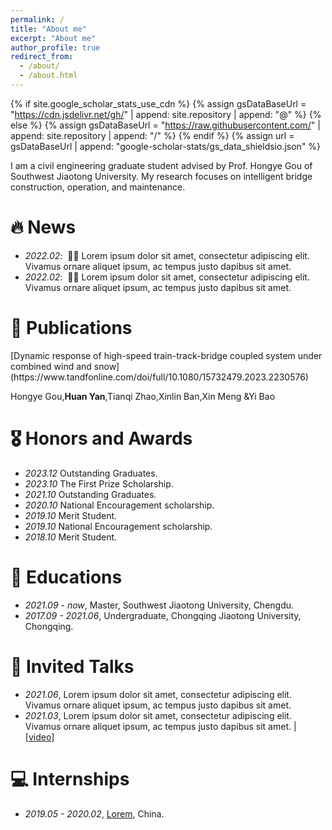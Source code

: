 ```yaml
---
permalink: /
title: "About me"
excerpt: "About me"
author_profile: true
redirect_from: 
  - /about/
  - /about.html
---
```


{% if site.google_scholar_stats_use_cdn %}
{% assign gsDataBaseUrl = "https://cdn.jsdelivr.net/gh/" | append: site.repository | append: "@" %}
{% else %}
{% assign gsDataBaseUrl = "https://raw.githubusercontent.com/" | append: site.repository | append: "/" %}
{% endif %}
{% assign url = gsDataBaseUrl | append: "google-scholar-stats/gs_data_shieldsio.json" %}

<span class='anchor' id='about-me'></span>

I am a civil engineering graduate student advised by Prof. Hongye Gou of Southwest Jiaotong University. My research focuses on intelligent bridge construction, operation, and maintenance.




# 🔥 News
- *2022.02*: &nbsp;🎉🎉 Lorem ipsum dolor sit amet, consectetur adipiscing elit. Vivamus ornare aliquet ipsum, ac tempus justo dapibus sit amet. 
- *2022.02*: &nbsp;🎉🎉 Lorem ipsum dolor sit amet, consectetur adipiscing elit. Vivamus ornare aliquet ipsum, ac tempus justo dapibus sit amet. 

# 📝 Publications 
<div class='paper-box'>
<div class='paper-box-text' markdown="1">
[Dynamic response of high-speed train-track-bridge coupled system under combined wind and snow](https://www.tandfonline.com/doi/full/10.1080/15732479.2023.2230576)
  
Hongye Gou,**Huan Yan**,Tianqi Zhao,Xinlin Ban,Xin Meng &Yi Bao
</div>
</div>

# 🎖 Honors and Awards
- *2023.12* Outstanding Graduates.
- *2023.10* The First Prize Scholarship.
- *2021.10* Outstanding Graduates.
- *2020.10* National Encouragement scholarship.
- *2019.10* Merit Student.
- *2019.10* National Encouragement scholarship.
- *2018.10* Merit Student.

# 📖 Educations
- *2021.09 - now*, Master, Southwest Jiaotong University, Chengdu.
- *2017.09 - 2021.06*, Undergraduate, Chongqing Jiaotong University, Chongqing. 

# 💬 Invited Talks
- *2021.06*, Lorem ipsum dolor sit amet, consectetur adipiscing elit. Vivamus ornare aliquet ipsum, ac tempus justo dapibus sit amet. 
- *2021.03*, Lorem ipsum dolor sit amet, consectetur adipiscing elit. Vivamus ornare aliquet ipsum, ac tempus justo dapibus sit amet.  \| [\[video\]](https://github.com/)

# 💻 Internships
- *2019.05 - 2020.02*, [Lorem](https://github.com/), China.
